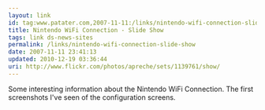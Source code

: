 ```yaml
---
layout: link
id: tag:www.patater.com,2007-11-11:/links/nintendo-wifi-connection-slide-show
title: Nintendo WiFi Connection - Slide Show
tags: link ds-news-sites
permalink: /links/nintendo-wifi-connection-slide-show
date: 2007-11-11 23:41:13
updated: 2010-12-19 03:36:44
uri: http://www.flickr.com/photos/apreche/sets/1139761/show/
---
```

Some interesting information about the Nintendo WiFi Connection. The first
screenshots I've seen of the configuration screens.
